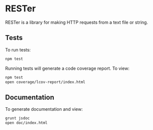 # RESTer

RESTer is a library for making HTTP requests from a text file or string.

## Tests

To run tests:

```bash
npm test
```

Running tests will generate a code coverage report. To view:

```bash
npm test
open coverage/lcov-report/index.html
```

## Documentation

To generate documentation and view:

```bash
grunt jsdoc
open doc/index.html
```
